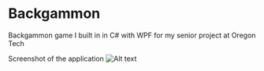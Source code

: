 # Backgammon
Backgammon game I built in in C# with WPF for my senior project at Oregon Tech

Screenshot of the application
![Alt text](Backgammon/GameSnip.PNG)
